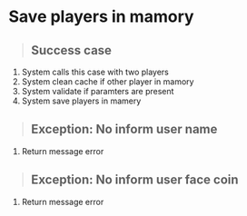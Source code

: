 # Save players in mamory

> ## Success case
1. System calls this case with two players
2. System clean cache if other player in mamory
3. System validate if paramters are present
4. System save players in mamery

> ## Exception: No inform user name
1. Return message error

> ## Exception: No inform user face coin
1. Return message error